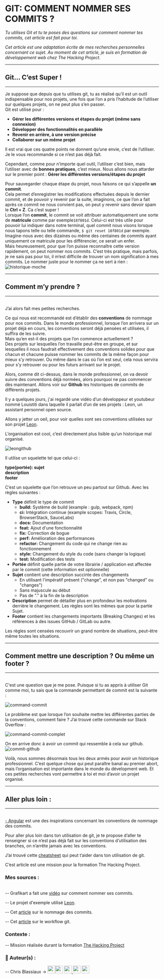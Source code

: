 <h1>GIT: COMMENT NOMMER SES COMMITS ? </h1>

<i>
 Tu utilises Git et tu te poses des questions sur comment nommer tes commits, cet article est fait pour toi. 

 Cet article est une adaptation écrite de mes recherches personnelles concernant ce sujet. Au moment de cet article, je suis en formation de développement web chez The Hacking Project. 
</i>
<hr>
<h2>Git… C’est Super !</h2>
<hr>
Je suppose que depuis que tu utilises git, tu as réalisé qu’il est un outil indispensable pour nos projets, une fois que l’on a pris l’habitude de l’utiliser sur quelques projets, on ne peut plus s’en passer. <br>
Git est utilisé pour : 
<br>


<ul>
 <li><b> Gérer les différentes versions et étapes du projet (même sans connexion) </b></li>
 <li><b> Développer des fonctionnalités en parallèle</b></li>
 <li><b> Revenir en arrière, à une version précise</b></li>
 <li><b> Collaborer sur un même projet</b></li>
</ul>

Il est vrai que ces quatre points ne donnent qu’une envie, c’est de l’utiliser. Je le vous recommande si ce n’est pas déjà fait.

Cependant, comme pour n’importe quel outil, l’utiliser c’est bien, mais l’utiliser avec de <b>bonnes pratiques</b>, c’est mieux. 
Nous allons nous attarder sur le premier point : <b>Gérer les différentes versions/étapes du projet</b>

Pour sauvegarder chaque étape du projet, nous faisons ce qui s’appelle <b>un commit</b>. <br>
Cela permet d’enregistrer les modifications effectuées depuis le dernier commit, et de pouvoir y revenir par la suite, imaginons, ce que l’on a fait après ce commit ne nous convient pas, on peut y revenir sans devoir spam le <b>Ctrl + Z</b>. Ca c’est super !  <br>
Lorsque l’on <b>commit</b>, le commit se voit attribuer automatiquement une sorte de <b>matricule</b> comme par exemple`18f801d`. Celui-ci est très utile pour pouvoir lui indiquer dans notre terminal, quel commit nous visons lorsque nous tapons telle ou telle commande, `$ git reset 18f801d` par exemple. Imagine-nous avec des dizaines ou même des centaines de commits ayant uniquement ce matricule pour les différencier, ce serait un enfer. <br>
Mais heureusement, pour que l’on puisse reconnaître cette version rapidement, on peut nommer nos commits. C’est très pratique, mais parfois, je ne sais pas pour toi, il m’est difficile de trouver un nom signification à mes commits. Le nommer juste pour le nommer ça ne sert à rien :  <br>
![historique-moche](https://user-images.githubusercontent.com/59894954/82759121-7a1fc800-9deb-11ea-92f0-1f2c231b7542.png)

<hr>
<h2>Comment m’y prendre ?</h2>
<hr>
<br>
J’ai alors fait mes petites recherches. 

Ce qui nous est recommandé est d’établir des <b>conventions</b> de nommage pour nos commits. Dans le monde professionnel, lorsque l’on arrivera sur un projet déjà en cours, les conventions seront déjà pensées et utilisées, il suffira de les suivre. 
 <br>
 Mais qu’en est-il des projets que l’on commence actuellement ? 
 <br>
Des projets sur lesquelles l’on travaille peut-être en groupe, et sur lesquelles il nous faudrait effectivement des conventions solides pour que chacun et chacune puisse nommer les commits de la même façon pour mieux s’y retrouver. Ou même dans le cas où l’on est seul, cela nous servira pour s’y retrouver ou pour les futurs arrivant sur le projet. 

Alors, comme dit ci-dessus, dans le monde professionnel, on va devoir suivre des conventions déjà normées, alors pourquoi ne pas commencer dès maintenant. Allons voir sur <b>Github</b> les historiques de commits de différents projets. 

Il y a quelques jours, j'ai regardé une vidéo d’un développeur et youtubeur nommé Louistiti dans laquelle il parlait d’un de ses projets : Leon, un assistant personnel open source. 

Allons y jetter un oeil, pour voir quelles sont ses conventions utilisées sur son projet [Leon](https://github.com/leon-ai/leon).

L’organisation est cool, c’est directement plus lisible qu’un historique mal organisé. 

![leongithub](https://user-images.githubusercontent.com/59894954/82759170-e995b780-9deb-11ea-85de-37b7489f6ce2.png)


Il utilise un squelette tel que celui-ci : 
<p> <b>
 type(portée): sujet <br>
  description<br>
 footer
  </b>
</p>

C’est un squelette que l’on retrouve un peu partout sur Github.
Avec les règles suivantes : 

<ul>
 <li><b>Type</b> définit le type de commit
  <ul>
   <li><b>build:</b> Système de build (example : gulp, webpack, npm)</li>
   <li><b>ci:</b> Intégration continue (example scopes: Travis, Circle, BrowserStack, SauceLabs)</li>
   <li><b>docs:</b> Documentation</li>
   <li><b>feat:</b> Ajout d'une fonctionnalité</li>
   <li><b>fix:</b> Correction de bogue</li>
   <li><b>perf:</b> Amélioration des performances</li>
   <li><b>refactor:</b> Changement du code qui ne change rien au fonctionnement</li>
   <li><b>style:</b> Changement du style du code (sans changer la logique)</li>
   <li><b>test:</b> Modification des tests</li>
  </ul>
 </li>
 <li><b>Portée</b> définit quelle partie de votre librairie / application est affectée par le commit (cette information est optionnelle)</li>
 <li><b>Sujet</b> contient une description succinte des changements
  <ul>
    <li>En utilisant l'impératif présent ("change", et non pas "changed" ou "changes")</li>
    <li>Sans majuscule au début</li>
    <li>Pas de "." à la fin de la description</li>
   </ul>
 </li>
 <li><b>Description</b> permet de détailler plus en profondeur les motivations derrière le changement. Les règles sont les mêmes que pour la partie Sujet. </li>
  <li><b>Footer</b> contient les changements importants (Breaking Changes) et les références à des issues GitHub / GitLab ou autre.   </li>
</ul>


Les règles sont censées recouvrir un grand nombre de situations, peut-être même toutes les situations.

<hr>
<h2>Comment mettre une description  ? Ou même un footer ?</h2>
<hr>
<br>
C'est une question que je me pose.
Puisque si tu as appris à utiliser Git comme moi, tu sais que la commande permettant de commit est la suivante :


![command-commit](https://user-images.githubusercontent.com/59894954/82759239-60cb4b80-9dec-11ea-85d1-138de06b5fc6.png)

Le problème est que lorsque l’on souhaite mettre les différentes parties de la conventions, comment faire ? J’ai trouvé cette commande sur Stack Overflow : 

![command-commit-complet](https://user-images.githubusercontent.com/59894954/82759244-688af000-9dec-11ea-911c-95d94c80e70c.png)


On en arrive donc à avoir un commit qui ressemble à cela sur github. 
![commit-github](https://user-images.githubusercontent.com/59894954/82759254-7c365680-9dec-11ea-9591-29384c35a771.png)


Voilà, nous sommes désormais tous les deux armés pour avoir un historique professionnel. C’est quelque chose qui peut paraître banal au premier abort, mais l’organisation est importante dans le monde du dévelopment web. Et ces petites recherches vont permettre à toi et moi d’avoir un projet organisé. 

<hr>
<h2>Aller plus loin :</h2> 
<hr>
<br>
<a href="https://github.com/angular/angular/blob/master/CONTRIBUTING.md" style="diplay: inline;">- Angular</a> est une des inspirations concernant les conventions de nommage des commits.


Pour aller plus loin dans ton utilisation de git, je te propose d’aller te renseigner si ce n’est pas déjà fait sur les conventions d’utilisation des branches, on n’arrête jamais avec les conventions. 

J’ai trouvé cette <a href="https://github.github.com/training-kit/downloads/fr/github-git-cheat-sheet.pdf" style="diplay: inline;"> cheatsheet</a> qui peut t’aider dans ton utilisation de git. 


C’est article est une mission pour la formation The Hacking Project. 


<h3>Mes sources :</h3>
<br>
-- Grafikart a fait une <a href="https://www.grafikart.fr/tutoriels/nommage-commit-1009" style="diplay: inline;">vidéo</a> sur comment nommer ses commits.

-- Le projet d'exemple utilisé <a href="https://github.com/leon-ai/leon" style="diplay: inline;">Leon</a>. 

-- Cet <a href="https://buzut.net/git-bien-nommer-ses-commits/" style="diplay: inline;">article</a> sur le nommage des commits.

-- Cet <a href="https://delicious-insights.com/fr/articles/git-workflows-conventions/" style="diplay: inline;">article</a> sur le workflow git.

<h3> Contexte : </h3>

-- Mission réalisée durant la formation <a href="https://www.thehackingproject.org/" style="diplay: inline;">The Hacking Project</a>

<h3> 👤  Auteur(s) : </h3>

-- Chris Blassiaux → 
[<img src="http://pngimg.com/uploads/github/github_PNG40.png" width="25" >](https://github.com/ChrisBlassiaux )[<img src="https://user-images.githubusercontent.com/59894954/79057092-9281bc00-7c5d-11ea-9392-783b52f9dae4.png" width="25" >](https://chrisb.fr/)  [<img src="https://www.crossfitchelles.com/wp-content/uploads/2019/03/linkedin-icon-logo-png-transparent.png" width="25" >  ](https://www.linkedin.com/in/christopher-blassiaux-802891198/)  [<img src="https://upload.wikimedia.org/wikipedia/commons/4/45/New_Logo_Gmail.svg" width="25" >](chrisblassiaux@gmail.com)   [<img src="https://www.toomed.com/blog/wp-content/uploads/2018/09/new-instagram-logo-png-transparent.png" width="25" > ](https://www.instagram.com/chris.blassiaux/) 



